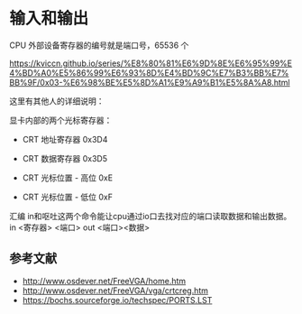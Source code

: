 # 输入和输出

CPU 外部设备寄存器的编号就是端口号，65536 个

https://kviccn.github.io/series/%E8%80%81%E6%9D%8E%E6%95%99%E4%BD%A0%E5%86%99%E6%93%8D%E4%BD%9C%E7%B3%BB%E7%BB%9F/0x03-%E6%98%BE%E5%8D%A1%E9%A9%B1%E5%8A%A8.html

这里有其他人的详细说明：


显卡内部的两个光标寄存器：
- CRT 地址寄存器 0x3D4
- CRT 数据寄存器 0x3D5

- CRT 光标位置 - 高位 0xE
- CRT 光标位置 - 低位 0xF

汇编 in和呕吐这两个命令能让cpu通过io口去找对应的端口读取数据和输出数据。
in <寄存器> <端口>
out <端口><数据>


## 参考文献

- <http://www.osdever.net/FreeVGA/home.htm>
- <http://www.osdever.net/FreeVGA/vga/crtcreg.htm>
- <https://bochs.sourceforge.io/techspec/PORTS.LST>